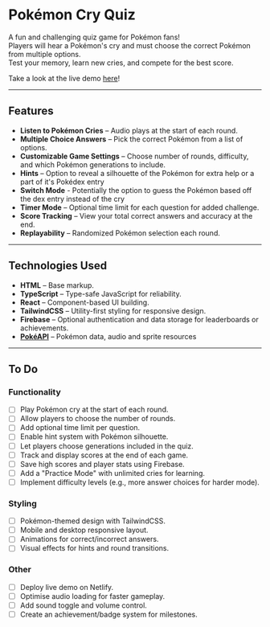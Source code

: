 # Pokémon Cry Quiz

A fun and challenging quiz game for Pokémon fans!  
Players will hear a Pokémon's cry and must choose the correct Pokémon from multiple options.  
Test your memory, learn new cries, and compete for the best score.

Take a look at the live demo [here](https://pokemon-quiz.rabeyrathna.com/)!

---

## Features

- **Listen to Pokémon Cries** – Audio plays at the start of each round.
- **Multiple Choice Answers** – Pick the correct Pokémon from a list of options.
- **Customizable Game Settings** – Choose number of rounds, difficulty, and which Pokémon generations to include.
- **Hints** – Option to reveal a silhouette of the Pokémon for extra help or a part of it's Pokédex entry
- **Switch Mode** - Potentially the option to guess the Pokémon based off the dex entry instead of the cry
- **Timer Mode** – Optional time limit for each question for added challenge.
- **Score Tracking** – View your total correct answers and accuracy at the end.
- **Replayability** – Randomized Pokémon selection each round.

---

## Technologies Used

- **HTML** – Base markup.
- **TypeScript** – Type-safe JavaScript for reliability.
- **React** – Component-based UI building.
- **TailwindCSS** – Utility-first styling for responsive design.
- **Firebase** – Optional authentication and data storage for leaderboards or achievements.
- **[PokéAPI](https://pokeapi.co/)** – Pokémon data, audio and sprite resources

---

## To Do

### Functionality

- [ ] Play Pokémon cry at the start of each round.
- [ ] Allow players to choose the number of rounds.
- [ ] Add optional time limit per question.
- [ ] Enable hint system with Pokémon silhouette.
- [ ] Let players choose generations included in the quiz.
- [ ] Track and display scores at the end of each game.
- [ ] Save high scores and player stats using Firebase.
- [ ] Add a "Practice Mode" with unlimited cries for learning.
- [ ] Implement difficulty levels (e.g., more answer choices for harder mode).

### Styling

- [ ] Pokémon-themed design with TailwindCSS.
- [ ] Mobile and desktop responsive layout.
- [ ] Animations for correct/incorrect answers.
- [ ] Visual effects for hints and round transitions.

### Other

- [ ] Deploy live demo on Netlify.
- [ ] Optimise audio loading for faster gameplay.
- [ ] Add sound toggle and volume control.
- [ ] Create an achievement/badge system for milestones.
